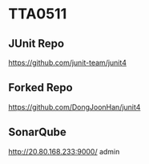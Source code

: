# TTA0511

## JUnit Repo
https://github.com/junit-team/junit4

## Forked Repo
https://github.com/DongJoonHan/junit4


## SonarQube
http://20.80.168.233:9000/
admin
